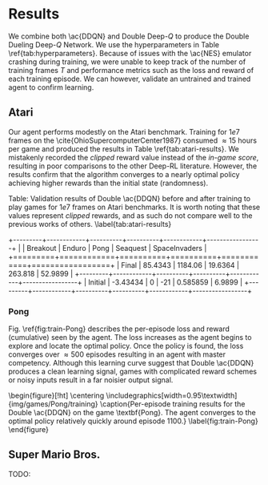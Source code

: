 # Results

We combine both \ac{DDQN} and Double Deep-$Q$ to produce the Double Dueling
Deep-$Q$ Network. We use the hyperparameters in Table
\ref{tab:hyperparameters}. Because of issues with the \ac{NES} emulator
crashing during training, we were unable to keep track of the number of
training frames $T$ and performance metrics such as the loss and reward of
each training episode. We can however, validate an untrained and trained
agent to confirm learning.

## Atari

Our agent performs modestly on the Atari benchmark. Training for $1e7$ frames
on the \cite{OhioSupercomputerCenter1987} consumed $\approx 15$ hours per
game and produced the results in Table \ref{tab:atari-results}. We mistakenly
recorded the _clipped_ reward value instead of the _in-game score_, resulting
in poor comparisons to the other Deep-RL literature. However, the results
confirm that the algorithm converges to a nearly optimal policy achieving
higher rewards than the initial state (randomness).

Table: Validation results of Double \ac{DDQN} before and after training to
play games for $1e7$ frames on Atari benchmarks. It is worth noting that these
values represent _clipped_ rewards, and as such do not compare well to the
previous works of others. \label{tab:atari-results}

+---------+------------+----------+----------+------------+-----------------+
|         |   Breakout |   Enduro |     Pong |   Seaquest |   SpaceInvaders |
+=========+============+==========+==========+============+=================+
| Final   |   85.4343  |  1184.06 |  19.6364 | 263.818    |         52.9899 |
+---------+------------+----------+----------+------------+-----------------+
| Initial |   -3.43434 |     0    | -21      |   0.585859 |          6.9899 |
+---------+------------+----------+----------+------------+-----------------+

### Pong

Fig. \ref{fig:train-Pong} describes the per-episode loss and reward
(cumulative) seen by the agent. The loss increases as the agent begins to
explore and locate the optimal policy. Once the policy is found, the loss
converges over $\approx 500$ episodes resulting in an agent with master
competency. Although this learning curve suggest that Double \ac{DDQN}
produces a clean learning signal, games with complicated reward schemes or
noisy inputs result in a far noisier output signal.

\begin{figure}[!ht]
\centering
\includegraphics[width=0.95\textwidth]{img/games/Pong/training}
\caption{Per-episode training results for the Double \ac{DDQN} on the game
\textbf{Pong}. The agent converges to the optimal policy relatively quickly
around episode 1100.}
\label{fig:train-Pong}
\end{figure}

## Super Mario Bros.

TODO:
